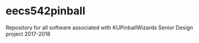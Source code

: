 # eecs542pinball
Repository for all software associated with KUPinballWizards Senior Design project 2017-2018
